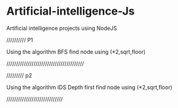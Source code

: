 # Artificial-intelligence-Js
Artificial intelligence projects using NodeJS 

//////////  P1

Using the algorithm BFS  find node using (*2,sqrt,floor)

////////////////////////////////////////

/////////   p2  

Using the algorithm IDS Depth first  find node using (*2,sqrt,floor)

/////////////////////////////

